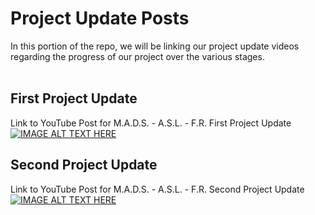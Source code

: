 # Project Update Posts
In this portion of the repo, we will be linking our project update videos regarding the progress of our project over the various stages. <br>
<br>
## First Project Update
Link to YouTube Post for M.A.D.S. - A.S.L. - F.R. First Project Update <br>
[![IMAGE ALT TEXT HERE](https://img.youtube.com/vi/FY0zOXzfRXs/0.jpg)](https://www.youtube.com/watch?v=FY0zOXzfRXs)
<br>
## Second Project Update
Link to YouTube Post for M.A.D.S. - A.S.L. - F.R. Second Project Update <br>
[![IMAGE ALT TEXT HERE](https://www.youtube.com/watch?v=FY0zOXzfRXs)](https://youtu.be/YxbOO5u5ovI)
